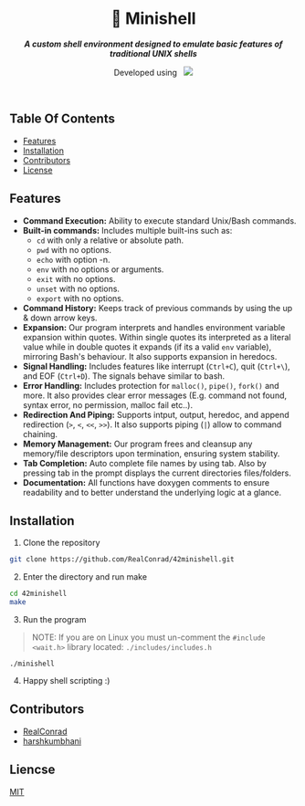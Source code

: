 <div align="center">
  <h1>
    📗 Minishell
  </h1>
  <p>
    <b><i>A custom shell environment designed to emulate basic features of traditional UNIX shells</i></b>
  </p>
  <p>
    Developed using&nbsp&nbsp
    <a href="https://skillicons.dev">
      <img src="https://skillicons.dev/icons?i=c,vscode,git" />
    </a>
  </p>
</div>

<br />

## Table Of Contents
- [Features](#Features)
- [Installation](#Installation)
- [Contributors](#Contributors)
- [License](#License)

## Features
- **Command Execution:** Ability to execute standard Unix/Bash commands.
- **Built-in commands:** Includes multiple built-ins such as:
  - `cd` with only a relative or absolute path.
  - `pwd` with no options.
  - `echo` with option -n.
  - `env` with no options or arguments.
  - `exit` with no options.
  - `unset` with no options.
  - `export` with no options.
- **Command History:** Keeps track of previous commands by using the up & down arrow keys.
- **Expansion:** Our program interprets and handles environment variable expansion within quotes. Within single quotes its interpreted as a literal value while in double quotes it expands (if its a valid `env` variable), mirroring Bash's behaviour. It also supports expansion in heredocs.
- **Signal Handling:** Includes features like interrupt (`Ctrl+C`), quit (`Ctrl+\`), and EOF (`Ctrl+D`). The signals behave similar to bash.
- **Error Handling:** Includes protection for `malloc()`, `pipe()`, `fork()` and more. It also provides clear error messages (E.g. command not found, syntax error, no permission, malloc fail etc..).
- **Redirection And Piping:** Supports intput, output, heredoc, and append redirection (`>`, `<`, `<<`, `>>`). It also supports piping (`|`) allow to command chaining.
- **Memory Management:** Our program frees and  cleansup any memory/file descriptors upon termination, ensuring system stability.
- **Tab Completion:** Auto complete file names by using tab. Also by pressing tab in the prompt displays the current directories files/folders.
- **Documentation:** All functions have doxygen comments to ensure readability and to better understand the underlying logic at a glance.

## Installation
1. Clone the repository
```bash
git clone https://github.com/RealConrad/42minishell.git
```
2. Enter the directory and run make
```bash
cd 42minishell
make
```
3. Run the program
> NOTE: If you are on Linux you must un-comment the `#include <wait.h>` library located: `./includes/includes.h`
```
./minishell
```
4. Happy shell scripting :)

## Contributors
- [RealConrad](https://github.com/RealConrad)
- [harshkumbhani](https://github.com/harshkumbhani)

## Liencse
[MIT](https://choosealicense.com/licenses/mit/)

